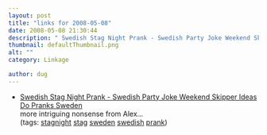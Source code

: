 ```yaml
---
layout: post
title: "links for 2008-05-08"
date: 2008-05-08 21:30:44
description: " Swedish Stag Night Prank - Swedish Party Joke Weekend Skipper Ideas Do Pranks Sweden more intriguing nonsense from Alex&#8230; (tags --  stagnight stag sweden swedish prank)&#8230;"
thumbnail: defaultThumbnail.png
alt: ""
category: Linkage

author: dug
---
```


<ul class="delicious">
	<li>
		<div class="delicious-link"><a href="http://www.stagsandhens.com/swedish-stag-night-prank.php">Swedish Stag Night Prank - Swedish Party Joke Weekend Skipper Ideas Do Pranks Sweden</a></div>
		<div class="delicious-extended">more intriguing nonsense from Alex...</div>
		<div class="delicious-tags">(tags: <a href="http://del.icio.us/dug/stagnight">stagnight</a> <a href="http://del.icio.us/dug/stag">stag</a> <a href="http://del.icio.us/dug/sweden">sweden</a> <a href="http://del.icio.us/dug/swedish">swedish</a> <a href="http://del.icio.us/dug/prank">prank</a>)</div>
	</li>
</ul>
